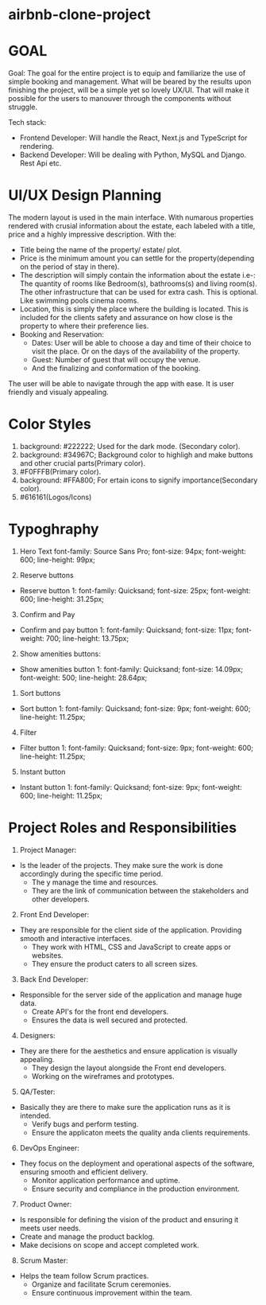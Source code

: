 # airbnb-clone-project 
#                               GOAL

Goal: The goal for the entire project is to equip and familiarize the use of simple booking and management. What will be beared by the results upon finishing the project, will be a simple yet so lovely UX/UI. That will make it possible for the users to manouver through the components without struggle. 

Tech stack:
- Frontend Developer: Will handle the React, Next.js and TypeScript for    rendering.
- Backend Developer: Will be dealing with Python, MySQL and Django.
Rest Api etc.


#                           UI/UX Design Planning

The modern layout is used in the main interface. With numarous properties rendered with crusial information about the estate, each labeled with a title, price and a highly impressive description. 
With the: 
- Title being the name of the property/ estate/ plot.
- Price is the minimum amount you can settle for the property(depending on the period of stay in there).
- The description will simply contain the information about the estate 
    i.e-: The quantity of rooms like Bedroom(s), bathrooms(s) and living room(s).
    The other infrastructure that can be used for extra cash. This is optional. Like swimming pools cinema rooms.
- Location, this is simply the place where the building is located. This is included for the clients safety and assurance on how close is the property to where their preference lies.
- Booking and Reservation: 
    - Dates: User will be able to choose a day and time of their choice to visit the place. Or on the days of the availability of the property.
    - Guest: Number of guest that will occupy the venue.
    - And the finalizing and conformation of the booking. 

The user will be able to navigate through the app with ease. It is user friendly and visualy appealing.

#                      Color Styles

1. background: #222222; Used for the dark mode. (Secondary color).
2. background: #34967C; Background color to highligh and make buttons and other crucial parts(Primary color).
3. #F0FFFB(Primary color).
4. background: #FFA800; For ertain icons to signify importance(Secondary color).
5. #616161(Logos/Icons)

#                      Typoghraphy
1. Hero Text
    font-family: Source Sans Pro;
    font-size: 94px;
    font-weight: 600;
    line-height: 99px;

2. Reserve buttons

- Reserve button 1:
    font-family: Quicksand;
    font-size: 25px;
    font-weight: 600;
    line-height: 31.25px;


3. Confirm and Pay

- Confirm and pay button 1:
    font-family: Quicksand;
    font-size: 11px;
    font-weight: 700;
    line-height: 13.75px;

2. Show amenities buttons:

- Show amenities button 1:
    font-family: Quicksand;
    font-size: 14.09px;
    font-weight: 500;
    line-height: 28.64px;

1. Sort buttons
 
- Sort button 1:
    font-family: Quicksand;
    font-size: 9px;
    font-weight: 600;
    line-height: 11.25px;


4. Filter

- Filter button 1:
    font-family: Quicksand;
    font-size: 9px;
    font-weight: 600;
    line-height: 11.25px;


5. Instant button

- Instant button 1:
    font-family: Quicksand;
    font-size: 9px;
    font-weight: 600;
    line-height: 11.25px;

#                  Project Roles and Responsibilities

1. Project Manager:
- Is the leader of the projects. They make sure the work is done accordingly during the specific time period.
  - The y manage the time and resources.
  - They are the link of communication between the stakeholders and other developers.
  
2. Front End Developer:
- They are responsible for the client side of the application. Providing smooth and interactive interfaces.
   - They work with HTML, CSS and JavaScript to create apps or websites.
   - They ensure the product caters to all screen sizes.
  
3. Back End Developer: 
- Responsible for the server side of the application and manage huge data.
   - Create API's for the front end developers.
   - Ensures the data is well secured and protected.
  
4. Designers:
- They are there for the aesthetics and ensure application is visually appealing.
   - They design the layout alongside the Front end developers.
   - Working on the wireframes and prototypes.
  
5. QA/Tester:
- Basically they are there to make sure the application runs as it is intended.
   - Verify bugs and perform testing.
   - Ensure the applicaton meets the quality anda clients requirements.
  
6. DevOps Engineer:
- They focus on the deployment and operational aspects of the software, ensuring smooth and efficient delivery.
  - Monitor application performance and uptime.
  - Ensure security and compliance in the production environment.
  
7. Product Owner:
-  Is responsible for defining the vision of the product and ensuring it meets user needs.
  - Create and manage the product backlog.
  - Make decisions on scope and accept completed work.

8. Scrum Master: 
- Helps the team follow Scrum practices.
  - Organize and facilitate Scrum ceremonies.
  - Ensure continuous improvement within the team.
